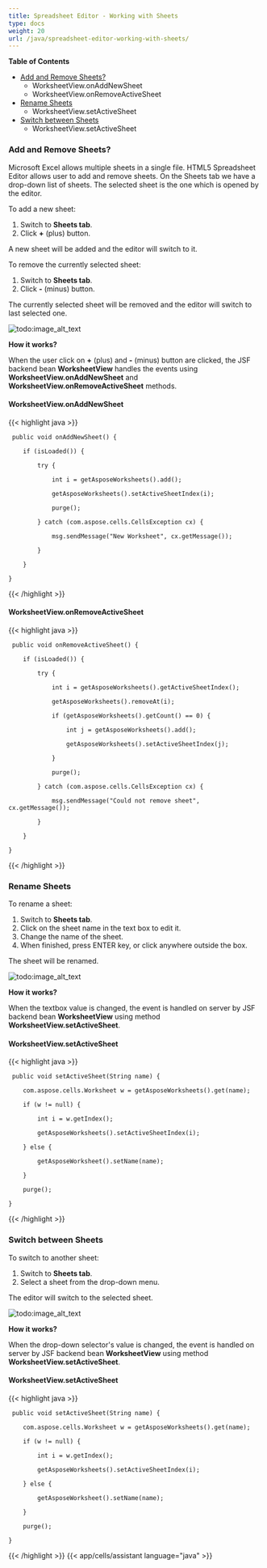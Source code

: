 ```yaml
---
title: Spreadsheet Editor - Working with Sheets
type: docs
weight: 20
url: /java/spreadsheet-editor-working-with-sheets/
---
```


**Table of Contents**

- [Add and Remove Sheets?](#SpreadsheetEditor-WorkingwithSheets-AddandRemoveSheets?) 
  - WorksheetView.onAddNewSheet
  - WorksheetView.onRemoveActiveSheet
- [Rename Sheets](#SpreadsheetEditor-WorkingwithSheets-RenameSheets) 
  - WorksheetView.setActiveSheet
- [Switch between Sheets](#SpreadsheetEditor-WorkingwithSheets-SwitchbetweenSheets) 
  - WorksheetView.setActiveSheet
### **Add and Remove Sheets?**
Microsoft Excel allows multiple sheets in a single file. HTML5 Spreadsheet Editor allows user to add and remove sheets. On the Sheets tab we have a drop-down list of sheets. The selected sheet is the one which is opened by the editor.

To add a new sheet:

1. Switch to **Sheets tab**.
1. Click **+** (plus) button.

A new sheet will be added and the editor will switch to it.

To remove the currently selected sheet:

1. Switch to **Sheets tab**.
1. Click **-** (minus) button.

The currently selected sheet will be removed and the editor will switch to last selected one.

![todo:image_alt_text](4wgvmu8.png)

**How it works?**

When the user click on **+** (plus) and **-** (minus) button are clicked, the JSF backend bean **WorksheetView** handles the events using **WorksheetView.onAddNewSheet** and **WorksheetView.onRemoveActiveSheet** methods.
#### **WorksheetView.onAddNewSheet**
{{< highlight java >}}

     public void onAddNewSheet() {

        if (isLoaded()) {

            try {

                int i = getAsposeWorksheets().add();

                getAsposeWorksheets().setActiveSheetIndex(i);

                purge();

            } catch (com.aspose.cells.CellsException cx) {

                msg.sendMessage("New Worksheet", cx.getMessage());

            }

        }

    }

{{< /highlight >}}

#### **WorksheetView.onRemoveActiveSheet**
{{< highlight java >}}

     public void onRemoveActiveSheet() {

        if (isLoaded()) {

            try {

                int i = getAsposeWorksheets().getActiveSheetIndex();

                getAsposeWorksheets().removeAt(i);

                if (getAsposeWorksheets().getCount() == 0) {

                    int j = getAsposeWorksheets().add();

                    getAsposeWorksheets().setActiveSheetIndex(j);

                }

                purge();

            } catch (com.aspose.cells.CellsException cx) {

                msg.sendMessage("Could not remove sheet", cx.getMessage());

            }

        }

    }

{{< /highlight >}}
### **Rename Sheets**
To rename a sheet:

1. Switch to **Sheets tab**.
1. Click on the sheet name in the text box to edit it.
1. Change the name of the sheet.
1. When finished, press ENTER key, or click anywhere outside the box.

The sheet will be renamed.

![todo:image_alt_text](4wgvmu8.png)

**How it works?**

When the textbox value is changed, the event is handled on server by JSF backend bean **WorksheetView** using method **WorksheetView.setActiveSheet**.
#### **WorksheetView.setActiveSheet**
{{< highlight java >}}

     public void setActiveSheet(String name) {

        com.aspose.cells.Worksheet w = getAsposeWorksheets().get(name);

        if (w != null) {

            int i = w.getIndex();

            getAsposeWorksheets().setActiveSheetIndex(i);

        } else {

            getAsposeWorksheet().setName(name);

        }

        purge();

    }

{{< /highlight >}}
### **Switch between Sheets**
To switch to another sheet:

1. Switch to **Sheets tab**.
1. Select a sheet from the drop-down menu.

The editor will switch to the selected sheet.

![todo:image_alt_text](4wgvmu8.png)

**How it works?**

When the drop-down selector's value is changed, the event is handled on server by JSF backend bean **WorksheetView** using method **WorksheetView.setActiveSheet**.
#### **WorksheetView.setActiveSheet**
{{< highlight java >}}

     public void setActiveSheet(String name) {

        com.aspose.cells.Worksheet w = getAsposeWorksheets().get(name);

        if (w != null) {

            int i = w.getIndex();

            getAsposeWorksheets().setActiveSheetIndex(i);

        } else {

            getAsposeWorksheet().setName(name);

        }

        purge();

    }

{{< /highlight >}}
{{< app/cells/assistant language="java" >}}